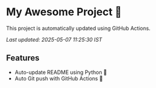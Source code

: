 # My Awesome Project 🚀

This project is automatically updated using GitHub Actions.

_Last updated: 2025-05-07 11:25:30 IST_

## Features
- Auto-update README using Python 🐍
- Auto Git push with GitHub Actions 🤖

